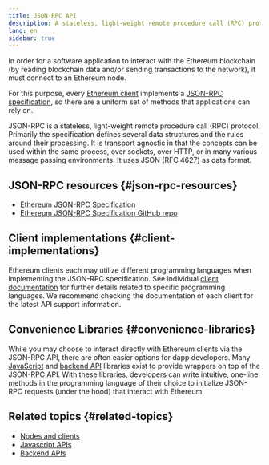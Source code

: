 ```yaml
---
title: JSON-RPC API
description: A stateless, light-weight remote procedure call (RPC) protocol for Ethereum clients.
lang: en
sidebar: true
---
```


In order for a software application to interact with the Ethereum blockchain (by reading blockchain data and/or sending transactions to the network), it must connect to an Ethereum node.

For this purpose, every [Ethereum client](/developers/docs/nodes-and-clients/#clients) implements a [JSON-RPC specification](http://www.jsonrpc.org/specification), so there are a uniform set of methods that applications can rely on.

JSON-RPC is a stateless, light-weight remote procedure call (RPC) protocol. Primarily the specification defines several data structures and the rules around their processing. It is transport agnostic in that the concepts can be used within the same process, over sockets, over HTTP, or in many various message passing environments. It uses JSON (RFC 4627) as data format.

## JSON-RPC resources {#json-rpc-resources}

- [Ethereum JSON-RPC Specification](https://playground.open-rpc.org/)
- [Ethereum JSON-RPC Specification GitHub repo](https://github.com/ethereum/eth1.0-apis)

## Client implementations {#client-implementations}

Ethereum clients each may utilize different programming languages when implementing the JSON-RPC specification. See individual [client documentation](/developers/docs/nodes-and-clients/#clients) for further details related to specific programming languages. We recommend checking the documentation of each client for the latest API support information.

## Convenience Libraries {#convenience-libraries}

While you may choose to interact directly with Ethereum clients via the JSON-RPC API, there are often easier options for dapp developers. Many [JavaScript](/developers/docs/apis/javascript/#available-libraries) and [backend API](/developers/docs/apis/backend/#available-libraries) libraries exist to provide wrappers on top of the JSON-RPC API. With these libraries, developers can write intuitive, one-line methods in the programming language of their choice to initialize JSON-RPC requests (under the hood) that interact with Ethereum.

## Related topics {#related-topics}

- [Nodes and clients](/developers/docs/nodes-and-clients/)
- [Javascript APIs](/developers/docs/apis/javascript/)
- [Backend APIs](/developers/docs/apis/backend/)
